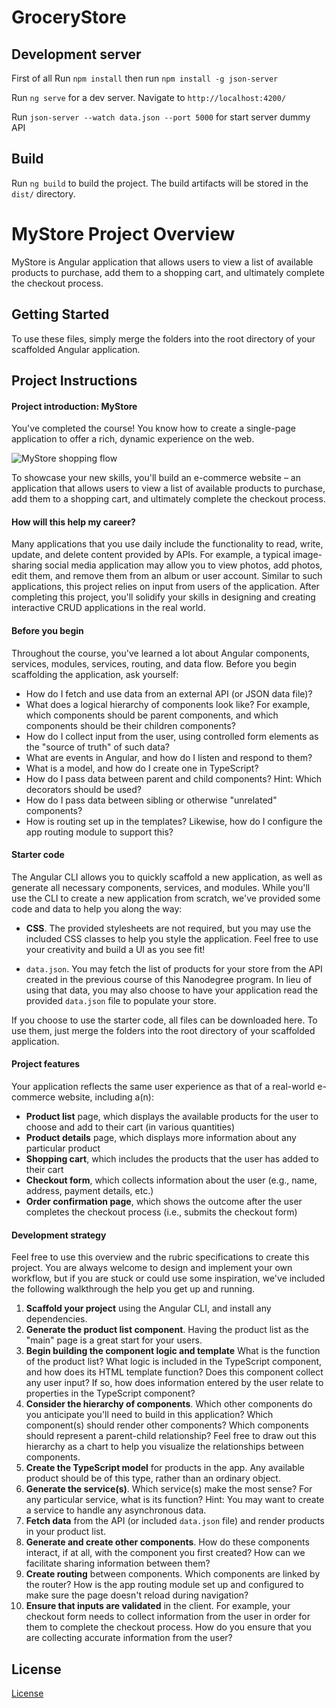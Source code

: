 # GroceryStore

## Development server

First of all Run `npm install`
then run `npm install -g json-server`

Run `ng serve` for a dev server. Navigate to `http://localhost:4200/`

Run `json-server --watch data.json --port 5000` for start server dummy API

## Build

Run `ng build` to build the project. The build artifacts will be stored in the `dist/` directory.

# MyStore Project Overview

MyStore is Angular application that allows users to view a list of available products to purchase, add them to a shopping cart, and ultimately complete the checkout process.

## Getting Started

To use these files, simply merge the folders into the root directory of your scaffolded Angular application.

## Project Instructions

#### Project introduction: MyStore

You've completed the course! You know how to create a single-page application to offer a rich, dynamic experience on the web.

![MyStore shopping flow](shoppingflow.gif)

To showcase your new skills, you'll build an e-commerce website – an application that allows users to view a list of available products to purchase, add them to a shopping cart, and ultimately complete the checkout process.

#### How will this help my career?

Many applications that you use daily include the functionality to read, write, update, and delete content provided by APIs. For example, a typical image-sharing social media application may allow you to view photos, add photos, edit them, and remove them from an album or user account. Similar to such applications, this project relies on input from users of the application. After completing this project, you'll solidify your skills in designing and creating interactive CRUD applications in the real world.

#### Before you begin

Throughout the course, you've learned a lot about Angular components, services, modules, services, routing, and data flow. Before you begin scaffolding the application, ask yourself:

- How do I fetch and use data from an external API (or JSON data file)?
- What does a logical hierarchy of components look like? For example, which components should be parent components, and which components should be their children components?
- How do I collect input from the user, using controlled form elements as the "source of truth" of such data?
- What are events in Angular, and how do I listen and respond to them?
- What is a model, and how do I create one in TypeScript?
- How do I pass data between parent and child components? Hint: Which decorators should be used?
- How do I pass data between sibling or otherwise "unrelated" components?
- How is routing set up in the templates? Likewise, how do I configure the app routing module to support this?

#### Starter code

The Angular CLI allows you to quickly scaffold a new application, as well as generate all necessary components, services, and modules. While you'll use the CLI to create a new application from scratch, we've provided some code and data to help you along the way:

- **CSS**. The provided stylesheets are not required, but you may use the included CSS classes to help you style the application. Feel free to use your creativity and build a UI as you see fit!

- `data.json`. You may fetch the list of products for your store from the API created in the previous course of this Nanodegree program. In lieu of using that data, you may also choose to have your application read the provided `data.json` file to populate your store.

If you choose to use the starter code, all files can be downloaded here. To use them, just merge the folders into the root directory of your scaffolded application.

#### Project features

Your application reflects the same user experience as that of a real-world e-commerce website, including a(n):

- **Product list** page, which displays the available products for the user to choose and add to their cart (in various quantities)
- **Product details** page, which displays more information about any particular product
- **Shopping cart**, which includes the products that the user has added to their cart
- **Checkout form**, which collects information about the user (e.g., name, address, payment details, etc.)
- **Order confirmation page**, which shows the outcome after the user completes the checkout process (i.e., submits the checkout form)

#### Development strategy

Feel free to use this overview and the rubric specifications to create this project. You are always welcome to design and implement your own workflow, but if you are stuck or could use some inspiration, we've included the following walkthrough the help you get up and running.

1. **Scaffold your project** using the Angular CLI, and install any dependencies.
2. **Generate the product list component**. Having the product list as the "main" page is a great start for your users.
3. **Begin building the component logic and template** What is the function of the product list? What logic is included in the TypeScript component, and how does its HTML template function? Does this component collect any user input? If so, how does information entered by the user relate to properties in the TypeScript component?
4. **Consider the hierarchy of components**. Which other components do you anticipate you'll need to build in this application? Which component(s) should render other components? Which components should represent a parent-child relationship? Feel free to draw out this hierarchy as a chart to help you visualize the relationships between components.
5. **Create the TypeScript model** for products in the app. Any available product should be of this type, rather than an ordinary object.
6. **Generate the service(s)**. Which service(s) make the most sense? For any particular service, what is its function? Hint: You may want to create a service to handle any asynchronous data.
7. **Fetch data** from the API (or included `data.json` file) and render products in your product list.
8. **Generate and create other components**. How do these components interact, if at all, with the component you first created? How can we facilitate sharing information between them?
9. **Create routing** between components. Which components are linked by the router? How is the app routing module set up and configured to make sure the page doesn't reload during navigation?
10. **Ensure that inputs are validated** in the client. For example, your checkout form needs to collect information from the user in order for them to complete the checkout process. How do you ensure that you are collecting accurate information from the user?

## License

[License](LICENSE.txt)
